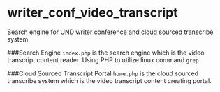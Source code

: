 # writer_conf_video_transcript
Search engine for UND writer conference and cloud sourced transcribe system

###Search Engine
`index.php` is the search engine which is the video transcript content reader.
Using PHP to utilize linux command `grep`

###Cloud Sourced Transcript Portal
`home.php` is the cloud sourced transcribe system which is the video transcript content creating portal.
